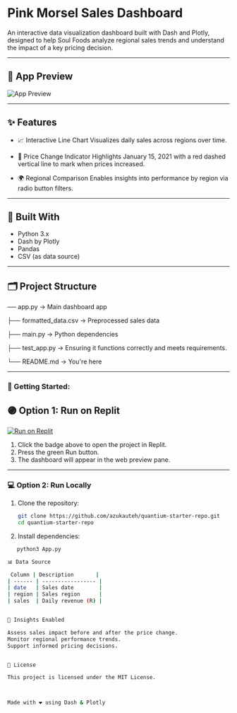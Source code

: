 #  Pink Morsel Sales Dashboard

An interactive data visualization dashboard built with Dash and Plotly, designed to help Soul Foods analyze regional sales trends and understand the impact of a key pricing decision.

---

## 📸 App Preview

![App Preview](https://i.imgur.com/P0lwKoa.png)

---

## ✨ Features

- 📈 Interactive Line Chart
  Visualizes daily sales across regions over time.

- 🔺 Price Change Indicator
  Highlights January 15, 2021 with a red dashed vertical line to mark when prices increased.

- 🌍 Regional Comparison
  Enables insights into performance by region via radio button filters.

---

## 🧰 Built With

- Python 3.x  
- Dash by Plotly  
- Pandas  
- CSV (as data source)

---

## 🗂️ Project Structure

── app.py -> Main dashboard app

├── formatted_data.csv -> Preprocessed sales data

├── main.py -> Python dependencies

├── test_app.py -> Ensuring it functions correctly and meets requirements.

└── README.md  -> You're here


---

### 🚀 Getting Started:

## 🟣 Option 1: Run on Replit

[![Run on Replit](https://replit.com/badge/github/azukauteh/quantium-starter-repo)](https://replit.com/@azukauteh/quantium-starter-repo)

1. Click the badge above to open the project in Replit.  
2. Press the green Run button.  
3. The dashboard will appear in the web preview pane.

---

### 💻 Option 2: Run Locally

1. Clone the repository:
   ```bash
   git clone https://github.com/azukauteh/quantium-starter-repo.git
   cd quantium-starter-repo

2. Install dependencies:
```bash
   python3 App.py

📊 Data Source

 Column | Description       |
| ------ | ----------------- |
| date   | Sales date        |
| region | Sales region      |
| sales  | Daily revenue (R) |


🧠 Insights Enabled

Assess sales impact before and after the price change.
Monitor regional performance trends.
Support informed pricing decisions.


📜 License

This project is licensed under the MIT License.



Made with ❤️ using Dash & Plotly
